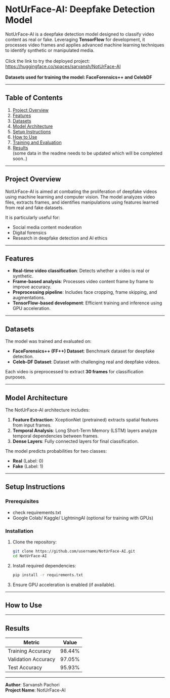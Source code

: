 # NotUrFace-AI: Deepfake Detection Model

NotUrFace-AI is a deepfake detection model designed to classify video content as real or fake. Leveraging **TensorFlow** for development, it processes video frames and applies advanced machine learning techniques to identify synthetic or manipulated media.<br><br>
Click the link to try the deployed project:
https://huggingface.co/spaces/sarvansh/NotUrFace-AI <br><br>
**Datasets used for training the model: FaceForensics++ and CelebDF**

---

## Table of Contents
1. [Project Overview](#project-overview)
2. [Features](#features)
3. [Datasets](#datasets)
4. [Model Architecture](#model-architecture)
5. [Setup Instructions](#setup-instructions)
6. [How to Use](#how-to-use)
7. [Training and Evaluation](#training-and-evaluation)
8. [Results](#results)
<br>(some data in the readme needs to be updated which will be completed soon..)
---

## Project Overview
NotUrFace-AI is aimed at combating the proliferation of deepfake videos using machine learning and computer vision. The model analyzes video files, extracts frames, and identifies manipulations using features learned from real and fake datasets.

It is particularly useful for:
- Social media content moderation
- Digital forensics
- Research in deepfake detection and AI ethics

---
## Features
- **Real-time video classification**: Detects whether a video is real or synthetic.
- **Frame-based analysis**: Processes video content frame by frame to improve accuracy.
- **Preprocessing pipeline**: Includes face cropping, frame skipping, and augmentations.
- **TensorFlow-based development**: Efficient training and inference using GPU acceleration.

---

## Datasets
The model was trained and evaluated on:
- **FaceForensics++ (FF++) Dataset**: Benchmark dataset for deepfake detection.
- **Celeb-DF Dataset**: Dataset with challenging real and deepfake videos.

Each video is preprocessed to extract **30 frames** for classification purposes.

---

## Model Architecture
The NotUrFace-AI architecture includes:
1. **Feature Extraction**: XceptionNet (pretrained) extracts spatial features from input frames.
2. **Temporal Analysis**: Long Short-Term Memory (LSTM) layers analyze temporal dependencies between frames.
3. **Dense Layers**: Fully connected layers for final classification.

The model predicts probabilities for two classes:
- **Real** (Label: 0)
- **Fake** (Label: 1)

---

## Setup Instructions
### Prerequisites
- check requirements.txt
- Google Colab/ Kaggle/ LightningAI (optional for training with GPUs)

### Installation
1. Clone the repository:
   ```bash
   git clone https://github.com/username/NotUrFace-AI.git
   cd NotUrFace-AI
   ```
2. Install required dependencies:
   ```bash
   pip install -r requirements.txt
   ```
3. Ensure GPU acceleration is enabled (if available).

---

## How to Use

---

## Results
| Metric          | Value       |
|-----------------|-------------|
| Training Accuracy | 98.44%       |
| Validation Accuracy | 97.05%     |
| Test Accuracy   | 95.93%         |


---

**Author**: Sarvansh Pachori  
**Project Name**: NotUrFace-AI
